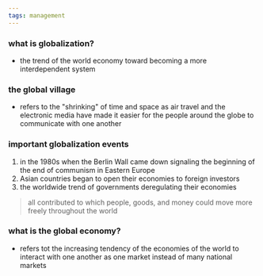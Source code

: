 ```yaml
---
tags: management
---
```


### what is globalization?
- the trend of the world economy toward becoming a more interdependent system

### the global village
- refers to the "shrinking" of time and space as air travel and the electronic media have made it easier for the people around the globe to communicate with one another

### important globalization events
1. in the 1980s when the Berlin Wall came down signaling the beginning of the end of communism in Eastern Europe
2. Asian countries began to open their economies to foreign investors
3. the worldwide trend of governments deregulating their economies

> all contributed to which people, goods, and money could move more freely throughout the world


### what is the global economy?
- refers tot the increasing tendency of the economies of the world to interact with one another as one market instead of many national markets 
